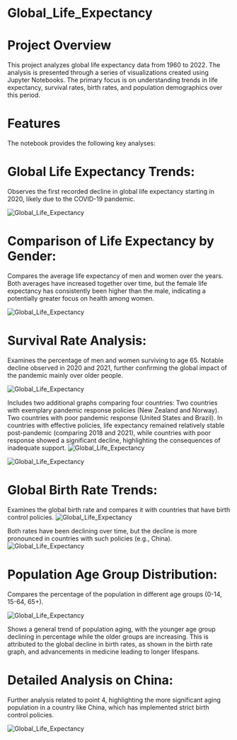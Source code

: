# Global_Life_Expectancy

# Project Overview
This project analyzes global life expectancy data from 1960 to 2022. The analysis is presented through a series of visualizations created using Jupyter Notebooks. The primary focus is on understanding trends in life expectancy, survival rates, birth rates, and population demographics over this period.

# Features
The notebook provides the following key analyses:

# Global Life Expectancy Trends:

Observes the first recorded decline in global life expectancy starting in 2020, likely due to the COVID-19 pandemic.

![Global_Life_Expectancy](images/global_average.png)
# Comparison of Life Expectancy by Gender:

Compares the average life expectancy of men and women over the years.
Both averages have increased together over time, but the female life expectancy has consistently been higher than the male, indicating a potentially greater focus on health among women.

![Global_Life_Expectancy](images/global_average_m_f.png)
# Survival Rate Analysis:

Examines the percentage of men and women surviving to age 65.
Notable decline observed in 2020 and 2021, further confirming the global impact of the pandemic mainly over older people.

![Global_Life_Expectancy](images/survival_age_65.png)


Includes two additional graphs comparing four countries:
Two countries with exemplary pandemic response policies (New Zealand and Norway).
Two countries with poor pandemic response (United States and Brazil).
In countries with effective policies, life expectancy remained relatively stable post-pandemic (comparing 2018 and 2021), while countries with poor response showed a significant decline, highlighting the consequences of inadequate support.
![Global_Life_Expectancy](images/ratio_countries_2018.png)

![Global_Life_Expectancy](images/ratio_counties_2021.png)
# Global Birth Rate Trends:

Examines the global birth rate and compares it with countries that have birth control policies.
![Global_Life_Expectancy](images/global_birth_rate.png)


Both rates have been declining over time, but the decline is more pronounced in countries with such policies (e.g., China).
![Global_Life_Expectancy](images/China_birth_rate.png)
# Population Age Group Distribution:

Compares the percentage of the population in different age groups (0-14, 15-64, 65+).

![Global_Life_Expectancy](images/global_age_range.png)


Shows a general trend of population aging, with the younger age group declining in percentage while the older groups are increasing. This is attributed to the global decline in birth rates, as shown in the birth rate graph, and advancements in medicine leading to longer lifespans.

# Detailed Analysis on China:

Further analysis related to point 4, highlighting the more significant aging population in a country like China, which has implemented strict birth control policies.

![Global_Life_Expectancy](images/china_age_range.png)



